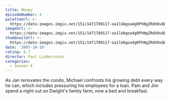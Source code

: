 ```yaml
---
title: Money
episodeNumber: 4
paletteUrl: >-
  https://dato-images.imgix.net/151/1471789117-oa1lUAgoa4gRPhNgZRdXOvQBY2y.jpg?auto=enhance&ch=DPR%2CWidth&palette=json
imageUrl: >-
  https://dato-images.imgix.net/151/1471789117-oa1lUAgoa4gRPhNgZRdXOvQBY2y.jpg?auto=compress%2Cformat&ch=DPR%2CWidth&w=500
thumbnailUrl: >-
  https://dato-images.imgix.net/151/1471789117-oa1lUAgoa4gRPhNgZRdXOvQBY2y.jpg?auto=enhance&ch=DPR%2CWidth&fit=crop&fm=jpg&h=280&w=500
date: '2007-10-18'
rating: 8.7
director: Paul Lieberstein
categories:
  - Season 4
---
```


As Jan renovates the condo, Michael confronts his growing debt every way he can, which includes pressuring his employees for a loan. Pam and Jim spend a night out on Dwight's family farm, now a bed and breakfast.